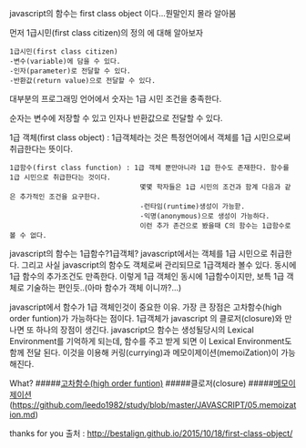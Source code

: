 javascript의 함수는 first class object 이다...뭔말인지 몰라 알아봄

먼저 1급시민(first class citizen)의 정의 에 대해 알아보자
```
1급시민(first class citizen)
-변수(variable)에 담을 수 있다.
-인자(parameter)로 전달할 수 있다.
-반환값(return value)으로 전달할 수 있다.
```
대부분의 프로그래밍 언어에서 숫자는 1급 시민 조건을 충족한다.

순자는 변수에 저장할 수 있고 인자나 반환값으로 전달할 수 있다.

1급 객체(first class object) : 1급객체라는 것은 특정언어에서 객체를 1급 시민으로써 취급한다는  뜻이다.
```
1급함수(first class function) : 1급 객체 뿐만아니라 1급 한수도 존재한다. 함수를 1급 시민으로 취급한다는 것이다.
                                몇몇 학자들은 1급 시민의 조건과 함계 다음과 같은 추가적인 조건을 요구한다.
                                -런타임(runtime)생성이 가능핟.
                                -익명(anonymous)으로 생성이 가능하다.
                                이런 추가 존건으로 봤을때 C의 함수는 1급함수로 볼 수 없다.
```
javascript의 함수는 1급함수?1급객체?
javascript에서는 객체를 1급 시민으로 취급한다. 그리고 사실 javascript의 함수도 객체로써 관리되므로 1급객체라 볼수 있다.
동시에 1급 함수의 추가조건도 만족한다.
이렇게 1급 객체인 동시에 1급함수이지만, 보특 1급 객체로 기술하는 편인듯..(아마 함수가 객체 이니까?...)

javascript에서 함수가 1급 객체인것이 중요한 이유.
가장 큰 장점은 고차함수(high order funtion)가 가능하다는 점이다.
1급객체가 javascript  의 클로저(closure)와 만나면 또 하나의 장점이 생긴다. javascript으 함수는 생성될당시의
Lexical Environment를 기억하게 되는데, 함수를 주고 받게 되면 이 Lexical Environment도 함께 전달 된다.
이것을 이용해 커링(currying)과 메모이제이션(memoiZation)이 가능해진다.

What?
#####[고차함수(high order funtion)](https://github.com/leedo1982/study/blob/master/JAVASCRIPT/03.HigherOrderFunction-%EA%B3%A0%EC%B0%A8%ED%95%A8%EC%88%98.md)
#####클로저(closure)
#####[메모이제이션](memoiZation)(https://github.com/leedo1982/study/blob/master/JAVASCRIPT/05.memoization.md)


thanks for you
출처 : http://bestalign.github.io/2015/10/18/first-class-object/

